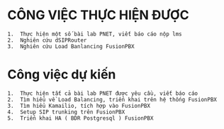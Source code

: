 # CÔNG VIỆC THỰC HIỆN ĐƯỢC

    1.  Thực hiện một số bài lab PNET, viết báo cáo nộp lms
    2.  Nghiên cứu dSIPRouter
    3.	Nghiên cứu Load Banlancing FusionPBX
    
# Công việc dự kiến

    1.  Thực hiện tất cả bài lab PNET được yêu cầu, viết báo cáo
    2.  Tìm hiểu về Load Balancing, triển khai trên hệ thống FusionPBX 
    3.  Tìm hiểu Kamailio, tích hợp vào FusionPBX
    4.  Setup SIP trunking trên FusionPBX
    5.	Triển khai HA ( BDR Postgresql ) FusionPBX
